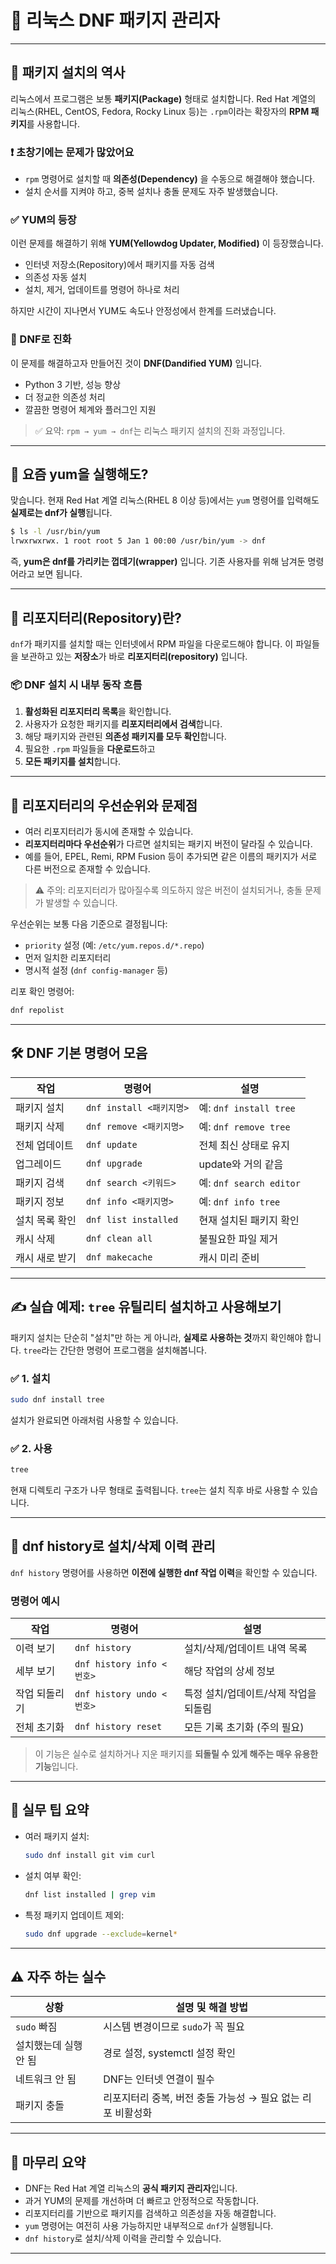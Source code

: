 # 📘 리눅스 DNF 패키지 관리자

---

## 🧭 패키지 설치의 역사

리눅스에서 프로그램은 보통 **패키지(Package)** 형태로 설치합니다.
Red Hat 계열의 리눅스(RHEL, CentOS, Fedora, Rocky Linux 등)는 `.rpm`이라는 확장자의 **RPM 패키지**를 사용합니다.

### ❗ 초창기에는 문제가 많았어요

* `rpm` 명령어로 설치할 때 **의존성(Dependency)** 을 수동으로 해결해야 했습니다.
* 설치 순서를 지켜야 하고, 중복 설치나 충돌 문제도 자주 발생했습니다.

### ✅ YUM의 등장

이런 문제를 해결하기 위해 **YUM(Yellowdog Updater, Modified)** 이 등장했습니다.

* 인터넷 저장소(Repository)에서 패키지를 자동 검색
* 의존성 자동 설치
* 설치, 제거, 업데이트를 명령어 하나로 처리

하지만 시간이 지나면서 YUM도 속도나 안정성에서 한계를 드러냈습니다.

### 🚀 DNF로 진화

이 문제를 해결하고자 만들어진 것이 **DNF(Dandified YUM)** 입니다.

* Python 3 기반, 성능 향상
* 더 정교한 의존성 처리
* 깔끔한 명령어 체계와 플러그인 지원

> ✅ 요약: `rpm → yum → dnf`는 리눅스 패키지 설치의 진화 과정입니다.

---

## 🤔 요즘 yum을 실행해도?

맞습니다. 현재 Red Hat 계열 리눅스(RHEL 8 이상 등)에서는 `yum` 명령어를 입력해도 **실제로는 dnf가 실행**됩니다.

```bash
$ ls -l /usr/bin/yum
lrwxrwxrwx. 1 root root 5 Jan 1 00:00 /usr/bin/yum -> dnf
```

즉, **yum은 dnf를 가리키는 껍데기(wrapper)** 입니다.
기존 사용자를 위해 남겨둔 명령어라고 보면 됩니다.

---

## 📁 리포지터리(Repository)란?

`dnf`가 패키지를 설치할 때는 인터넷에서 RPM 파일을 다운로드해야 합니다.
이 파일들을 보관하고 있는 **저장소**가 바로 **리포지터리(repository)** 입니다.

### 📦 DNF 설치 시 내부 동작 흐름

1. **활성화된 리포지터리 목록**을 확인합니다.
2. 사용자가 요청한 패키지를 **리포지터리에서 검색**합니다.
3. 해당 패키지와 관련된 **의존성 패키지를 모두 확인**합니다.
4. 필요한 `.rpm` 파일들을 **다운로드**하고
5. **모든 패키지를 설치**합니다.

---

## 📌 리포지터리의 우선순위와 문제점

* 여러 리포지터리가 동시에 존재할 수 있습니다.
* **리포지터리마다 우선순위**가 다르면 설치되는 패키지 버전이 달라질 수 있습니다.
* 예를 들어, EPEL, Remi, RPM Fusion 등이 추가되면 같은 이름의 패키지가 서로 다른 버전으로 존재할 수 있습니다.

> ⚠️ 주의: 리포지터리가 많아질수록 의도하지 않은 버전이 설치되거나, 충돌 문제가 발생할 수 있습니다.

우선순위는 보통 다음 기준으로 결정됩니다:

* `priority` 설정 (예: `/etc/yum.repos.d/*.repo`)
* 먼저 일치한 리포지터리
* 명시적 설정 (`dnf config-manager` 등)

리포 확인 명령어:

```bash
dnf repolist
```

---

## 🛠️ DNF 기본 명령어 모음

| 작업       | 명령어                  | 설명                     |
| -------- | -------------------- | ---------------------- |
| 패키지 설치   | `dnf install <패키지명>` | 예: `dnf install tree`  |
| 패키지 삭제   | `dnf remove <패키지명>`  | 예: `dnf remove tree`   |
| 전체 업데이트  | `dnf update`         | 전체 최신 상태로 유지           |
| 업그레이드    | `dnf upgrade`        | update와 거의 같음          |
| 패키지 검색   | `dnf search <키워드>`   | 예: `dnf search editor` |
| 패키지 정보   | `dnf info <패키지명>`    | 예: `dnf info tree`     |
| 설치 목록 확인 | `dnf list installed` | 현재 설치된 패키지 확인          |
| 캐시 삭제    | `dnf clean all`      | 불필요한 파일 제거             |
| 캐시 새로 받기 | `dnf makecache`      | 캐시 미리 준비               |

---

## ✍️ 실습 예제: `tree` 유틸리티 설치하고 사용해보기

패키지 설치는 단순히 "설치"만 하는 게 아니라, **실제로 사용하는 것**까지 확인해야 합니다.
`tree`라는 간단한 명령어 프로그램을 설치해봅니다.

### ✅ 1. 설치

```bash
sudo dnf install tree
```

설치가 완료되면 아래처럼 사용할 수 있습니다.

### ✅ 2. 사용

```bash
tree
```

현재 디렉토리 구조가 나무 형태로 출력됩니다.
`tree`는 설치 직후 바로 사용할 수 있습니다.

---

## 🔄 dnf history로 설치/삭제 이력 관리

`dnf history` 명령어를 사용하면 **이전에 실행한 dnf 작업 이력**을 확인할 수 있습니다.

### 명령어 예시

| 작업      | 명령어                     | 설명                    |
| ------- | ----------------------- | --------------------- |
| 이력 보기   | `dnf history`           | 설치/삭제/업데이트 내역 목록      |
| 세부 보기   | `dnf history info <번호>` | 해당 작업의 상세 정보          |
| 작업 되돌리기 | `dnf history undo <번호>` | 특정 설치/업데이트/삭제 작업을 되돌림 |
| 전체 초기화  | `dnf history reset`     | 모든 기록 초기화 (주의 필요)     |

> 이 기능은 실수로 설치하거나 지운 패키지를 **되돌릴 수 있게 해주는 매우 유용한 기능**입니다.

---

## 🧠 실무 팁 요약

* 여러 패키지 설치:

  ```bash
  sudo dnf install git vim curl
  ```
* 설치 여부 확인:

  ```bash
  dnf list installed | grep vim
  ```
* 특정 패키지 업데이트 제외:

  ```bash
  sudo dnf upgrade --exclude=kernel*
  ```

---

## ⚠️ 자주 하는 실수

| 상황           | 설명 및 해결 방법                          |
| ------------ | ----------------------------------- |
| `sudo` 빠짐    | 시스템 변경이므로 `sudo`가 꼭 필요              |
| 설치했는데 실행 안 됨 | 경로 설정, systemctl 설정 확인              |
| 네트워크 안 됨     | DNF는 인터넷 연결이 필수                     |
| 패키지 충돌       | 리포지터리 중복, 버전 충돌 가능성 → 필요 없는 리포 비활성화 |

---

## 📎 마무리 요약

* DNF는 Red Hat 계열 리눅스의 **공식 패키지 관리자**입니다.
* 과거 YUM의 문제를 개선하며 더 빠르고 안정적으로 작동합니다.
* 리포지터리를 기반으로 패키지를 검색하고 의존성을 자동 해결합니다.
* `yum` 명령어는 여전히 사용 가능하지만 내부적으로 `dnf`가 실행됩니다.
* `dnf history`로 설치/삭제 이력을 관리할 수 있습니다.

---